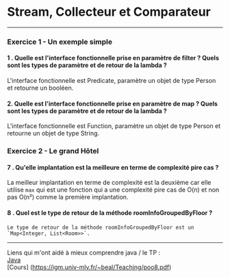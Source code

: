 # Stream, Collecteur et Comparateur


 -------------------------------------------
 ### Exercice 1 - Un exemple simple
 
 #### 1 . Quelle est l'interface fonctionnelle prise en paramètre de filter ? Quels sont les types de paramètre et de retour de la lambda ? 

L'interface fonctionnelle est Predicate, paramètre un objet de type Person et retourne un booléen.

 #### 2. Quelle est l'interface fonctionnelle prise en paramètre de map ? Quels sont les types de paramètre et de retour de la lambda ?

L'interface fonctionnelle est Function, paramètre un objet de type Person et retourne un objet de type String.

 ### Exercice 2 - Le grand Hôtel

  #### 7 . Qu'elle implantation est la meilleure en terme de complexité pire cas ? 

 La meilleur implantation en terme de complexité est la deuxième car elle utilise `max` qui est une fonction qui a une complexité pire cas de O(n) et non pas O(n²) comme la première implantation.


 #### 8 . Quel est le type de retour de la méthode roomInfoGroupedByFloor ? 

    Le type de retour de la méthode roomInfoGroupedByFloor est un `Map<Integer, List<Room>>`.
    
 -------------------------------------------
 
 Liens qui m'ont aidé à mieux comprendre java / le TP :    
 [Java](https://docs.oracle.com/en/java/javase/16/docs/api/)   
 [Cours] (https://igm.univ-mlv.fr/~beal/Teaching/poo8.pdf)
 

